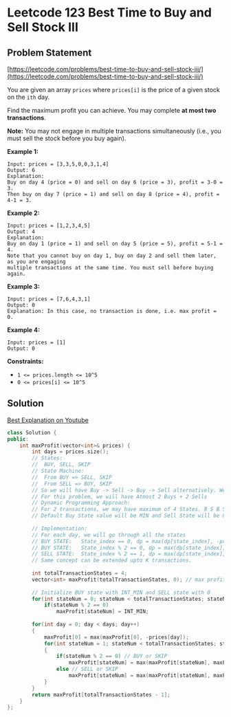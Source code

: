 # Leetcode 123 Best Time to Buy and Sell Stock III

## Problem Statement

[https://leetcode.com/problems/best-time-to-buy-and-sell-stock-iii/](https://leetcode.com/problems/best-time-to-buy-and-sell-stock-iii/)

You are given an array `prices` where `prices[i]` is the price of a given stock on the `ith` day.

Find the maximum profit you can achieve. You may complete **at most two transactions**.

**Note:** You may not engage in multiple transactions simultaneously \(i.e., you must sell the stock before you buy again\).

**Example 1:**

```text
Input: prices = [3,3,5,0,0,3,1,4]
Output: 6
Explanation: 
Buy on day 4 (price = 0) and sell on day 6 (price = 3), profit = 3-0 = 3.
Then buy on day 7 (price = 1) and sell on day 8 (price = 4), profit = 4-1 = 3.
```

**Example 2:**

```text
Input: prices = [1,2,3,4,5]
Output: 4
Explanation: 
Buy on day 1 (price = 1) and sell on day 5 (price = 5), profit = 5-1 = 4.
Note that you cannot buy on day 1, buy on day 2 and sell them later, as you are engaging 
multiple transactions at the same time. You must sell before buying again.
```

**Example 3:**

```text
Input: prices = [7,6,4,3,1]
Output: 0
Explanation: In this case, no transaction is done, i.e. max profit = 0.
```

**Example 4:**

```text
Input: prices = [1]
Output: 0
```

**Constraints:**

* `1 <= prices.length <= 10^5`
* `0 <= prices[i] <= 10^5`

## Solution

[Best Explanation on Youtube](https://www.youtube.com/watch?v=6928FkPhGUA)

```cpp
class Solution {
public:
    int maxProfit(vector<int>& prices) {
        int days = prices.size();
        // States: 
        //  BUY, SELL, SKIP
        // State Machine: 
        //  From BUY => SELL, SKIP
        //  From SELL => BUY, SKIP
        // So we will have Buy -> Sell -> Buy -> Sell alternatively. We must always end with Sell state.
        // For this problem, we will have Atmost 2 Buys + 2 Sells
        // Dynamic Programming Approach:
        // For 2 transactions, we may have maximum of 4 States. B S B S
        // Default Buy State value will be MIN and Sell State will be 0 because our profit should atleast be 0
        
        // Implementation:
        // For each day, we will go through all the states
        // BUY STATE:   State_index == 0, dp = max(dp[state_index], -price[day]);   
        // BUY STATE:   State_index % 2 == 0, dp = max(dp[state_index], dp[state_index-1] - price[day]) SKIP or BUY
        // SELL STATE:  State_index % 2 == 1, dp = max(dp[state_index], dp[state_index-1] + price[day]) SKIP or SELL
        // Same concept can be extended upto K transactions.
        
        int totalTransactionStates = 4;
        vector<int> maxProfit(totalTransactionStates, 0); // max profit at given state
        
        // Initialize BUY state with INT_MIN and SELL state with 0
        for(int stateNum = 0; stateNum < totalTransactionStates; stateNum++)
            if(stateNum % 2 == 0)
                maxProfit[stateNum] = INT_MIN;
        
        for(int day = 0; day < days; day++)
        {
            maxProfit[0] = max(maxProfit[0], -prices[day]);
            for(int stateNum = 1; stateNum < totalTransactionStates; stateNum++)
            {
                if(stateNum % 2 == 0) // BUY or SKIP
                    maxProfit[stateNum] = max(maxProfit[stateNum], maxProfit[stateNum - 1] - prices[day]);
                else // SELL or SKIP
                    maxProfit[stateNum] = max(maxProfit[stateNum], maxProfit[stateNum -1] + prices[day]);       
            }
        }
        return maxProfit[totalTransactionStates - 1];
    }  
};

```

